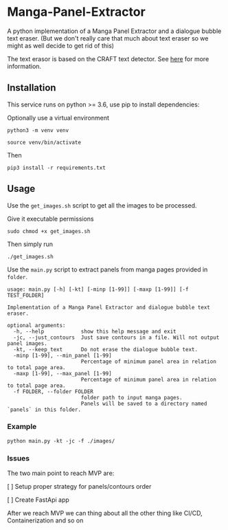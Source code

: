 # Manga-Panel-Extractor
A python implementation of a Manga Panel Extractor and a dialogue bubble text eraser. (But we don't really care that much about text eraser so we might as well decide to get rid of this)

The text erasor is based on the CRAFT text detector. See [here](https://github.com/clovaai/CRAFT-pytorch) for more information.

## Installation

This service runs on python >= 3.6, use pip to install dependencies:

Optionally use a virtual environment
```
python3 -m venv venv

source venv/bin/activate
```
Then
```
pip3 install -r requirements.txt
```

## Usage
Use the `get_images.sh` script to get all the images to be processed. 

Give it executable permissions
```
sudo chmod +x get_images.sh
```

Then simply run
```
./get_images.sh
```

Use the `main.py` script to extract panels from manga pages provided in `folder`.
```
usage: main.py [-h] [-kt] [-minp [1-99]] [-maxp [1-99]] [-f TEST_FOLDER]

Implementation of a Manga Panel Extractor and dialogue bubble text eraser.

optional arguments:
  -h, --help            show this help message and exit
  -jc, --just_contours  Just save contours in a file. Will not output panel images.
  -kt, --keep_text      Do not erase the dialogue bubble text.
  -minp [1-99], --min_panel [1-99]
                        Percentage of minimum panel area in relation to total page area.
  -maxp [1-99], --max_panel [1-99]
                        Percentage of minimum panel area in relation to total page area.
  -f FOLDER, --folder FOLDER
                        folder path to input manga pages.
                        Panels will be saved to a directory named `panels` in this folder.
```

### Example
```
python main.py -kt -jc -f ./images/
```

### Issues

The two main point to reach MVP are:

[ ] Setup proper strategy for panels/contours order

[ ] Create FastApi app

After we reach MVP we can thing about all the other thing like CI/CD, Containerization and so on
